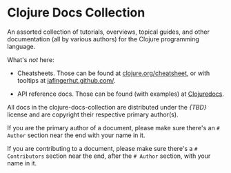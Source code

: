 # Clojure Docs Collection

An assorted collection of tutorials, overviews, topical guides, and
other documentation (all by various authors) for the Clojure
programming language.

What's *not* here:

  * Cheatsheets. Those can be found at
    [clojure.org/cheatsheet](http://clojure.org/cheatsheet), or with
    tooltips at
    [jafingerhut.github.com/](http://jafingerhut.github.com/).

  * API reference docs. Those can be found (with examples) at
    [Clojuredocs](http://clojuredocs.org/).

All docs in the clojure-docs-collection are distributed under the
*{TBD}* license and are copyright their respective primary author(s).

If you are the primary author of a document, please make sure there's
an `# Author` section near the end with your name in it.

If you are contributing to a document, please make sure there's a `#
Contributors` section near the end, after the `# Author` section, with
your name in it.
